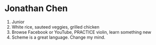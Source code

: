 # Jonathan Chen

1. Junior
2. White rice, sauteed veggies, grilled chicken
3. Browse Facebook or YouTube, PRACTICE violin, learn something new
4. Scheme is a great language. Change my mind.
